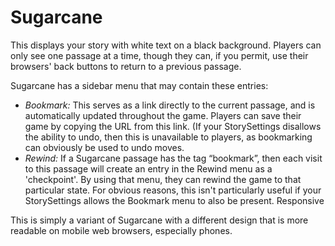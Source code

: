 # Sugarcane

This displays your story with white text on a black background. Players can only see one passage at a time, though they can, if you permit, use their browsers' back buttons to return to a previous passage.

Sugarcane has a sidebar menu that may contain these entries:

- *Bookmark:* This serves as a link directly to the current passage, and is automatically updated throughout the game. Players can save their game by copying the URL from this link. (If your StorySettings disallows the ability to undo, then this is unavailable to players, as bookmarking can obviously be used to undo moves.
- *Rewind:* If a Sugarcane passage has the tag “bookmark”, then each visit to this passage will create an entry in the Rewind menu as a 'checkpoint'. By using that menu, they can rewind the game to that particular state. For obvious reasons, this isn't particularly useful if your StorySettings allows the Bookmark menu to also be present.
Responsive

This is simply a variant of Sugarcane with a different design that is more readable on mobile web browsers, especially phones.
